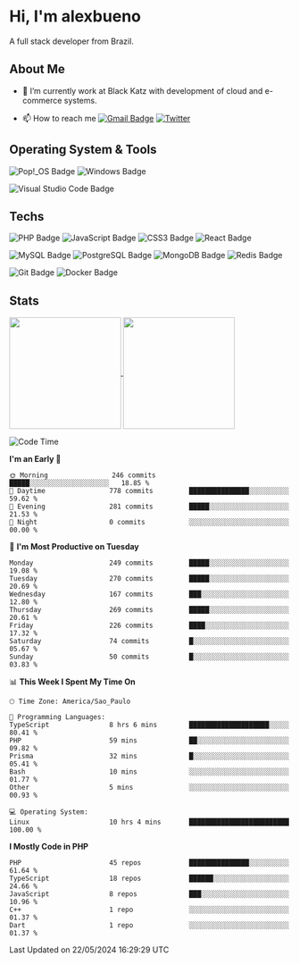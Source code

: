 # Hi, I'm alexbueno

A full stack developer from Brazil.

## About Me

- 🌱 I’m currently work at Black Katz with development of cloud and e-commerce systems.

- 📫 How to reach me [![Gmail Badge](https://img.shields.io/badge/-gmail-c14438?style=for-the-badge&logo=Gmail&logoColor=ffffff)](mailto:alexsandrofbueno@gmail.com) [![Twitter](https://img.shields.io/badge/twitter-1DA1F2.svg?style=for-the-badge&logo=twitter&logoColor=ffffff)](https://twitter.com/Alex_Bueno_7)

## Operating System & Tools

![Pop!_OS Badge](https://img.shields.io/badge/Pop!__OS-48B9C7?logo=popos&logoColor=fff&style=flat)
![Windows Badge](https://img.shields.io/badge/Windows-0078D6?logo=windows&logoColor=fff&style=flat)

![Visual Studio Code Badge](https://img.shields.io/badge/Visual%20Studio%20Code-007ACC?logo=visualstudiocode&logoColor=fff&style=flat)

## Techs

![PHP Badge](https://img.shields.io/badge/PHP-777BB4?logo=php&logoColor=fff&style=flat)
![JavaScript Badge](https://img.shields.io/badge/JavaScript-F7DF1E?logo=javascript&logoColor=000&style=flat)
![CSS3 Badge](https://img.shields.io/badge/CSS3-1572B6?logo=css3&logoColor=fff&style=flat)
![React Badge](https://img.shields.io/badge/React-61DAFB?logo=react&logoColor=000&style=flat)

![MySQL Badge](https://img.shields.io/badge/MySQL-4479A1?logo=mysql&logoColor=fff&style=flat)
![PostgreSQL Badge](https://img.shields.io/badge/PostgreSQL-4169E1?logo=postgresql&logoColor=fff&style=flat)
![MongoDB Badge](https://img.shields.io/badge/MongoDB-47A248?logo=mongodb&logoColor=fff&style=flat)
![Redis Badge](https://img.shields.io/badge/Redis-DC382D?logo=redis&logoColor=fff&style=flat)

![Git Badge](https://img.shields.io/badge/Git-F05032?logo=git&logoColor=fff&style=flat)
![Docker Badge](https://img.shields.io/badge/Docker-2496ED?logo=docker&logoColor=fff&style=flat)


## Stats

<a href="https://github.com/anuraghazra/github-readme-stats">
  <img height=200 align="center" src="https://github-readme-stats.vercel.app/api?username=alexbueno7&theme=dark" />
</a>
<a href="https://github.com/anuraghazra/convoychat">
  <img height=200 align="center" src="https://github-readme-stats.vercel.app/api/top-langs?username=alexbueno7&layout=compact&langs_count=8&card_width=320&theme=dark" />
</a>

<!--START_SECTION:waka-->
![Code Time](http://img.shields.io/badge/Code%20Time-966%20hrs%2046%20mins-blue)

**I'm an Early 🐤** 

```text
🌞 Morning                246 commits         █████░░░░░░░░░░░░░░░░░░░░   18.85 % 
🌆 Daytime                778 commits         ███████████████░░░░░░░░░░   59.62 % 
🌃 Evening                281 commits         █████░░░░░░░░░░░░░░░░░░░░   21.53 % 
🌙 Night                  0 commits           ░░░░░░░░░░░░░░░░░░░░░░░░░   00.00 % 
```
📅 **I'm Most Productive on Tuesday** 

```text
Monday                   249 commits         █████░░░░░░░░░░░░░░░░░░░░   19.08 % 
Tuesday                  270 commits         █████░░░░░░░░░░░░░░░░░░░░   20.69 % 
Wednesday                167 commits         ███░░░░░░░░░░░░░░░░░░░░░░   12.80 % 
Thursday                 269 commits         █████░░░░░░░░░░░░░░░░░░░░   20.61 % 
Friday                   226 commits         ████░░░░░░░░░░░░░░░░░░░░░   17.32 % 
Saturday                 74 commits          █░░░░░░░░░░░░░░░░░░░░░░░░   05.67 % 
Sunday                   50 commits          █░░░░░░░░░░░░░░░░░░░░░░░░   03.83 % 
```


📊 **This Week I Spent My Time On** 

```text
🕑︎ Time Zone: America/Sao_Paulo

💬 Programming Languages: 
TypeScript               8 hrs 6 mins        ████████████████████░░░░░   80.41 % 
PHP                      59 mins             ██░░░░░░░░░░░░░░░░░░░░░░░   09.82 % 
Prisma                   32 mins             █░░░░░░░░░░░░░░░░░░░░░░░░   05.41 % 
Bash                     10 mins             ░░░░░░░░░░░░░░░░░░░░░░░░░   01.77 % 
Other                    5 mins              ░░░░░░░░░░░░░░░░░░░░░░░░░   00.93 % 

💻 Operating System: 
Linux                    10 hrs 4 mins       █████████████████████████   100.00 % 
```

**I Mostly Code in PHP** 

```text
PHP                      45 repos            ███████████████░░░░░░░░░░   61.64 % 
TypeScript               18 repos            ██████░░░░░░░░░░░░░░░░░░░   24.66 % 
JavaScript               8 repos             ███░░░░░░░░░░░░░░░░░░░░░░   10.96 % 
C++                      1 repo              ░░░░░░░░░░░░░░░░░░░░░░░░░   01.37 % 
Dart                     1 repo              ░░░░░░░░░░░░░░░░░░░░░░░░░   01.37 % 
```




 Last Updated on 22/05/2024 16:29:29 UTC
<!--END_SECTION:waka-->
